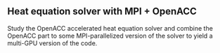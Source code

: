 ## Heat equation solver with MPI + OpenACC

Study the OpenACC accelerated heat equation solver and combine the OpenACC
part to some MPI-parallelized version of the solver to yield a multi-GPU
version of the code.
